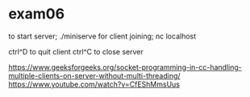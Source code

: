 # exam06
to start server;
./miniserve <port> 
for client joining;
nc localhost <port> 

ctrl^D to quit client
ctrl^C to close server

https://www.geeksforgeeks.org/socket-programming-in-cc-handling-multiple-clients-on-server-without-multi-threading/
https://www.youtube.com/watch?v=CfEShMmsUus
